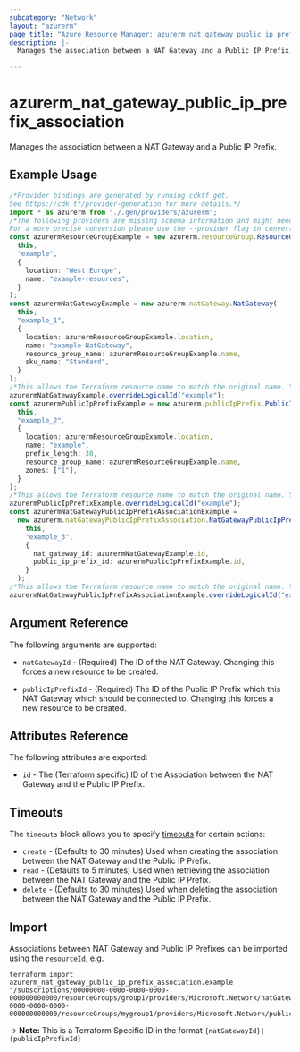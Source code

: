 ```yaml
---
subcategory: "Network"
layout: "azurerm"
page_title: "Azure Resource Manager: azurerm_nat_gateway_public_ip_prefix_association"
description: |-
  Manages the association between a NAT Gateway and a Public IP Prefix.

---
```


# azurerm\_nat\_gateway\_public\_ip\_prefix\_association

Manages the association between a NAT Gateway and a Public IP Prefix.

## Example Usage

```typescript
/*Provider bindings are generated by running cdktf get.
See https://cdk.tf/provider-generation for more details.*/
import * as azurerm from "./.gen/providers/azurerm";
/*The following providers are missing schema information and might need manual adjustments to synthesize correctly: azurerm.
For a more precise conversion please use the --provider flag in convert.*/
const azurermResourceGroupExample = new azurerm.resourceGroup.ResourceGroup(
  this,
  "example",
  {
    location: "West Europe",
    name: "example-resources",
  }
);
const azurermNatGatewayExample = new azurerm.natGateway.NatGateway(
  this,
  "example_1",
  {
    location: azurermResourceGroupExample.location,
    name: "example-NatGateway",
    resource_group_name: azurermResourceGroupExample.name,
    sku_name: "Standard",
  }
);
/*This allows the Terraform resource name to match the original name. You can remove the call if you don't need them to match.*/
azurermNatGatewayExample.overrideLogicalId("example");
const azurermPublicIpPrefixExample = new azurerm.publicIpPrefix.PublicIpPrefix(
  this,
  "example_2",
  {
    location: azurermResourceGroupExample.location,
    name: "example",
    prefix_length: 30,
    resource_group_name: azurermResourceGroupExample.name,
    zones: ["1"],
  }
);
/*This allows the Terraform resource name to match the original name. You can remove the call if you don't need them to match.*/
azurermPublicIpPrefixExample.overrideLogicalId("example");
const azurermNatGatewayPublicIpPrefixAssociationExample =
  new azurerm.natGatewayPublicIpPrefixAssociation.NatGatewayPublicIpPrefixAssociation(
    this,
    "example_3",
    {
      nat_gateway_id: azurermNatGatewayExample.id,
      public_ip_prefix_id: azurermPublicIpPrefixExample.id,
    }
  );
/*This allows the Terraform resource name to match the original name. You can remove the call if you don't need them to match.*/
azurermNatGatewayPublicIpPrefixAssociationExample.overrideLogicalId("example");

```

## Argument Reference

The following arguments are supported:

*   `natGatewayId` - (Required) The ID of the NAT Gateway. Changing this forces a new resource to be created.

*   `publicIpPrefixId` - (Required) The ID of the Public IP Prefix which this NAT Gateway which should be connected to. Changing this forces a new resource to be created.

## Attributes Reference

The following attributes are exported:

* `id` - The (Terraform specific) ID of the Association between the NAT Gateway and the Public IP Prefix.

## Timeouts

The `timeouts` block allows you to specify [timeouts](https://www.terraform.io/language/resources/syntax#operation-timeouts) for certain actions:

* `create` - (Defaults to 30 minutes) Used when creating the association between the NAT Gateway and the Public IP Prefix.
* `read` - (Defaults to 5 minutes) Used when retrieving the association between the NAT Gateway and the Public IP Prefix.
* `delete` - (Defaults to 30 minutes) Used when deleting the association between the NAT Gateway and the Public IP Prefix.

## Import

Associations between NAT Gateway and Public IP Prefixes can be imported using the `resourceId`, e.g.

```shell
terraform import azurerm_nat_gateway_public_ip_prefix_association.example "/subscriptions/00000000-0000-0000-0000-000000000000/resourceGroups/group1/providers/Microsoft.Network/natGateways/gateway1|/subscriptions/00000000-0000-0000-0000-000000000000/resourceGroups/mygroup1/providers/Microsoft.Network/publicIPPrefixes/myPublicIpPrefix1"
```

\-> **Note:** This is a Terraform Specific ID in the format `{natGatewayId}|{publicIpPrefixId}`
